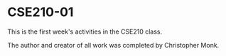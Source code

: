 # CSE210-01

This is the first week's activities in the CSE210 class.

The author and creator of all work was completed by Christopher Monk.
